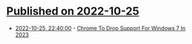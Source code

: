 # [Published on 2022-10-25](index.md)

* [2022-10-25, 22:40:00](https://tech.slashdot.org/story/22/10/25/1917235/chrome-to-drop-support-for-windows-7-in-2023?utm_source=rss1.0mainlinkanon&utm_medium=feed) - [Chrome To Drop Support For Windows 7 In 2023](https://tech.slashdot.org/story/22/10/25/1917235/chrome-to-drop-support-for-windows-7-in-2023?utm_source=rss1.0mainlinkanon&utm_medium=feed)
